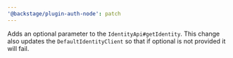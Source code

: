```yaml
---
'@backstage/plugin-auth-node': patch
---
```


Adds an optional parameter to the `IdentityApi#getIdentity`. This change also updates the `DefaultIdentityClient` so that if optional is not provided it will fail.
